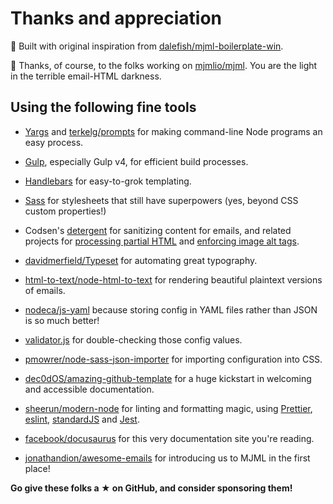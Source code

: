 # Thanks and appreciation

🚀 Built with original inspiration from
[dalefish/mjml-boilerplate-win](https://github.com/dalefish/mjml-boilerplate-win).

🙏 Thanks, of course, to the folks working on
[mjmlio/mjml](https://github.com/mjmlio/mjml). You are the light in the terrible
email-HTML darkness.

## Using the following fine tools

- [Yargs](https://yargs.js.org/) and [terkelg/prompts](https://github.com/terkelg/prompts) for making command-line Node programs an easy process.

- [Gulp](https://gulpjs.com/), especially Gulp v4, for efficient build processes.

- [Handlebars](https://handlebarsjs.com/) for easy-to-grok templating.

- [Sass](https://sass-lang.com/) for stylesheets that still have superpowers (yes, beyond CSS custom properties!)

- Codsen's [detergent](https://codsen.com/os/detergent/) for sanitizing content for emails, and related projects for [processing partial HTML](https://codsen.com/os/html-crush/) and [enforcing image alt tags](https://codsen.com/os/html-img-alt/).

- [davidmerfield/Typeset](https://github.com/davidmerfield/Typeset) for automating great typography.

- [html-to-text/node-html-to-text](https://github.com/html-to-text/node-html-to-text) for rendering beautiful plaintext versions of emails.

- [nodeca/js-yaml](https://github.com/nodeca/js-yaml) because storing config in YAML files rather than JSON is so much better!

- [validator.js](https://github.com/validatorjs/validator.js) for double-checking those config values.

- [pmowrer/node-sass-json-importer](https://github.com/pmowrer/node-sass-json-importer) for importing configuration into CSS.

- [dec0dOS/amazing-github-template](https://github.com/dec0dOS/amazing-github-template) for a huge kickstart in welcoming and accessible documentation.

- [sheerun/modern-node](https://github.com/sheerun/modern-node) for linting and formatting magic, using [Prettier](https://prettier.io/), [eslint](https://eslint.org/), [standardJS](https://standardjs.com/) and [Jest](https://jestjs.io/).

- [facebook/docusaurus](https://github.com/facebook/docusaurus) for this very documentation site you're reading.

- [jonathandion/awesome-emails](https://github.com/jonathandion/awesome-emails) for introducing us to MJML in the first place!

**Go give these folks a ★ on GitHub, and consider sponsoring them!**
